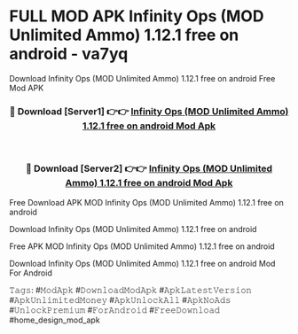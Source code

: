# FULL MOD APK Infinity Ops (MOD Unlimited Ammo) 1.12.1 free on android - va7yq
Download Infinity Ops (MOD Unlimited Ammo) 1.12.1 free on android Free Mod APK

<div align="center">
<h3>🔴 Download [Server1] 👉👉 <a href="https://apk-comot.site?title=Infinity_Ops_(MOD_Unlimited_Ammo)_1.12.1_free_on_android">Infinity Ops (MOD Unlimited Ammo) 1.12.1 free on android Mod Apk</a></h3><br>

<h3>🔴 Download [Server2] 👉👉 <a href="https://apk-comot.site?title=Infinity_Ops_(MOD_Unlimited_Ammo)_1.12.1_free_on_android">Infinity Ops (MOD Unlimited Ammo) 1.12.1 free on android Mod Apk</a></h3>
</div>


Free Download APK MOD Infinity Ops (MOD Unlimited Ammo) 1.12.1 free on android

Download Infinity Ops (MOD Unlimited Ammo) 1.12.1 free on android 

Free APK MOD Infinity Ops (MOD Unlimited Ammo) 1.12.1 free on android 

Download Infinity Ops (MOD Unlimited Ammo) 1.12.1 free on android Mod For Android

𝚃𝚊𝚐𝚜: #𝙼𝚘𝚍𝙰𝚙𝚔 #𝙳𝚘𝚠𝚗𝚕𝚘𝚊𝚍𝙼𝚘𝚍𝙰𝚙𝚔 #𝙰𝚙𝚔𝙻𝚊𝚝𝚎𝚜𝚝𝚅𝚎𝚛𝚜𝚒𝚘𝚗 #𝙰𝚙𝚔𝚄𝚗𝚕𝚒𝚖𝚒𝚝𝚎𝚍𝙼𝚘𝚗𝚎𝚢 #𝙰𝚙𝚔𝚄𝚗𝚕𝚘𝚌𝚔𝙰𝚕𝚕 #𝙰𝚙𝚔𝙽𝚘𝙰𝚍𝚜 #𝚄𝚗𝚕𝚘𝚌𝚔𝙿𝚛𝚎𝚖𝚒𝚞𝚖 #𝙵𝚘𝚛𝙰𝚗𝚍𝚛𝚘𝚒𝚍 #𝙵𝚛𝚎𝚎𝙳𝚘𝚠𝚗𝚕𝚘𝚊𝚍 #home_design_mod_apk
